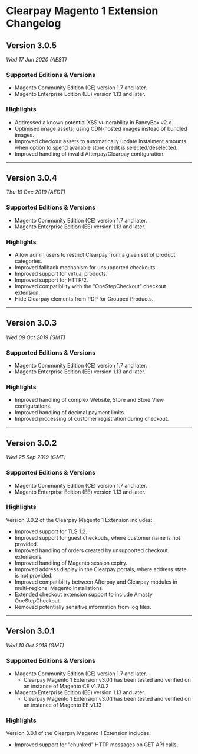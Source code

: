 # Clearpay Magento 1 Extension Changelog

## Version 3.0.5

_Wed 17 Jun 2020 (AEST)_

### Supported Editions & Versions

- Magento Community Edition (CE) version 1.7 and later.
- Magento Enterprise Edition (EE) version 1.13 and later.

### Highlights

- Addressed a known potential XSS vulnerability in FancyBox v2.x.
- Optimised image assets; using CDN-hosted images instead of bundled images.
- Improved checkout assets to automatically update instalment amounts when option to spend available store credit is selected/deselected.
- Improved handling of invalid Afterpay/Clearpay configuration.

---

## Version 3.0.4

_Thu 19 Dec 2019 (AEDT)_

### Supported Editions & Versions

- Magento Community Edition (CE) version 1.7 and later.
- Magento Enterprise Edition (EE) version 1.13 and later.

### Highlights

- Allow admin users to restrict Clearpay from a given set of product categories.
- Improved fallback mechanism for unsupported checkouts.
- Improved support for virtual products.
- Improved support for HTTP/2.
- Improved compatibility with the "OneStepCheckout" checkout extension.
- Hide Clearpay elements from PDP for Grouped Products.

---

## Version 3.0.3

_Wed 09 Oct 2019 (GMT)_

### Supported Editions & Versions

- Magento Community Edition (CE) version 1.7 and later.
- Magento Enterprise Edition (EE) version 1.13 and later.

### Highlights

- Improved handling of complex Website, Store and Store View configurations.
- Improved handling of decimal payment limits.
- Improved processing of customer registration during checkout.

---

## Version 3.0.2

_Wed 25 Sep 2019 (GMT)_

### Supported Editions & Versions

- Magento Community Edition (CE) version 1.7 and later.
- Magento Enterprise Edition (EE) version 1.13 and later.

### Highlights

Version 3.0.2 of the Clearpay Magento 1 Extension includes:

- Improved support for TLS 1.2.
- Improved support for guest checkouts, where customer name is not provided.
- Improved handling of orders created by unsupported checkout extensions.
- Improved handling of Magento session expiry.
- Improved address display in the Clearpay portals, where address state is not provided.
- Improved compatibility between Afterpay and Clearpay modules in multi-regional Magento installations.
- Extended checkout extension support to include Amasty OneStepCheckout.
- Removed potentially sensitive information from log files.

---

## Version 3.0.1

_Wed 10 Oct 2018 (GMT)_

### Supported Editions & Versions

- Magento Community Edition (CE) version 1.7 and later.
  - Clearpay Magento 1 Extension v3.0.1 has been tested and verified on an instance of Magento CE v1.7.0.2
- Magento Enterprise Edition (EE) version 1.13 and later.
  - Clearpay Magento 1 Extension v3.0.1 has been tested and verified on an instance of Magento EE v1.13

### Highlights

Version 3.0.1 of the Clearpay Magento 1 Extension includes:

- Improved support for "chunked" HTTP messages on GET API calls.
